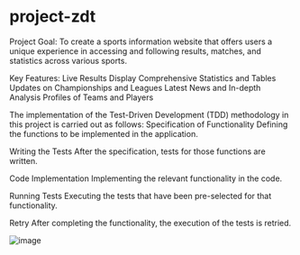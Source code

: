 # project-zdt

Project Goal:
To create a sports information website that offers users a unique experience in accessing and following results, matches, and statistics across various sports.

Key Features:
  Live Results Display
  Comprehensive Statistics and Tables
  Updates on Championships and Leagues
  Latest News and In-depth Analysis
  Profiles of Teams and Players

The implementation of the Test-Driven Development (TDD) methodology in this project is carried out as follows:
Specification of Functionality
Defining the functions to be implemented in the application.

Writing the Tests
After the specification, tests for those functions are written.

Code Implementation
Implementing the relevant functionality in the code.

Running Tests
Executing the tests that have been pre-selected for that functionality.

Retry
After completing the functionality, the execution of the tests is retried.

![image](https://github.com/user-attachments/assets/f8a4e1d2-60f5-48d4-85f2-48803626eec4)
